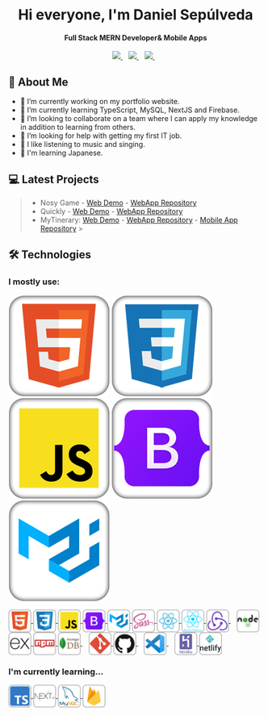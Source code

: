 <h1 align="center">Hi everyone, I'm Daniel Sepúlveda<br /></h1>
<h4 align="center">Full Stack MERN Developer& Mobile Apps </h4>
<p align="center">
   <a href="https://www.linkedin.com/in/dansepulvedap/">
    <img src="https://img.shields.io/badge/linkedin-%230077B5.svg?&style=for-the-badge&logo=linkedin&logoColor=white" />
  </a>&nbsp;&nbsp;
  <a href="mailto:dansepdev@gmail.com">
    <img src="https://img.shields.io/badge/Gmail-D14836?style=for-the-badge&logo=gmail&logoColor=white" />
  </a>&nbsp;&nbsp;
  <a href="https://www.dansep.cl/">
    <img src="https://img.shields.io/badge/website-000000?style=for-the-badge&logo=About.me&logoColor=white" />
  </a>&nbsp;&nbsp;
</p>

## 👦 About Me

- 🔭 I’m currently working on my portfolio website.
- 🌱 I’m currently learning TypeScript, MySQL, NextJS and Firebase.
- 👯 I’m looking to collaborate on a team where I can apply my knowledge in addition to learning from others.
- 🤔 I’m looking for help with getting my first IT job.
- 🎵 I like listening to music and singing.
- 👹 I'm learning Japanese.
  <br />

## 💻 Latest Projects

> - Nosy Game - [Web Demo](https://nosygame.herokuapp.com/) - [WebApp Repository](https://github.com/DanSepulveda/nosygame)
> - Quickly - [Web Demo](https://quickly-food.herokuapp.com/) - [WebApp Repository](https://github.com/DanSepulveda/eCommerce)
> - MyTinerary: [Web Demo](https://mytinerary-dansep.herokuapp.com/) - [WebApp Repository](https://github.com/DanSepulveda/mytinerary-sepulveda) - [Mobile App Repository](https://github.com/DanSepulveda/mytinerary-app) > <br />

## 🛠️ Technologies

### I mostly use:

[![Foo](https://github.com/DanSepulveda/DanSepulveda/blob/main/icons/html.png)](https://developer.mozilla.org/en-US/docs/Web/HTML)
[![Foo](https://github.com/DanSepulveda/DanSepulveda/blob/main/icons/css.png)](https://developer.mozilla.org/en-US/docs/Web/CSS)
[![Foo](https://github.com/DanSepulveda/DanSepulveda/blob/main/icons/javascript.png)](https://developer.mozilla.org/en-US/docs/Web/JavaScript)
[![Foo](https://github.com/DanSepulveda/DanSepulveda/blob/main/icons/bootstrap5.png)](https://getbootstrap.com/)
[![Foo](https://github.com/DanSepulveda/DanSepulveda/blob/main/icons/material-ui.png)](https://mui.com/)

<!-- [![Foo]()]()
[![Foo]()]()
[![Foo]()]()
[![Foo]()]()
[![Foo]()]()
[![Foo]()]()
[![Foo]()]()
[![Foo]()]() -->

<div>
    <a href="https://developer.mozilla.org/en-US/docs/Web/HTML">
        <img src="https://github.com/DanSepulveda/DanSepulveda/blob/main/icons/html.png" height="45" width="45" align="center" />
    </a>  
    <a href="https://developer.mozilla.org/en-US/docs/Web/CSS">
        <img src="https://github.com/DanSepulveda/DanSepulveda/blob/main/icons/css.png" height="45" width="45" align="center" />
    </a> 
    <a href="https://developer.mozilla.org/en-US/docs/Web/JavaScript">
        <img src="https://github.com/DanSepulveda/DanSepulveda/blob/main/icons/javascript.png" height="45" width="45" align="center" />
    </a>
    <a href="https://getbootstrap.com/">
        <img src="https://github.com/DanSepulveda/DanSepulveda/blob/main/icons/bootstrap5.png" height="45" width="45" align="center" />
    </a>                                                                                                           
    <a href="https://mui.com/">
        <img src="https://github.com/DanSepulveda/DanSepulveda/blob/main/icons/material-ui.png" height="45" width="45" align="center" />
    </a>                                                                                                           
    <a href="https://sass-lang.com/">
        <img src="https://github.com/DanSepulveda/DanSepulveda/blob/main/icons/sass.png" height="45" width="45" align="center" />
    </a>                                                                                                           
    <a href="https://reactjs.org/">
        <img src="https://github.com/DanSepulveda/DanSepulveda/blob/main/icons/react.png" height="45" width="45" align="center" />
    </a>                                                                                                           
    <a href="https://reactnative.dev/">
        <img src="https://github.com/DanSepulveda/DanSepulveda/blob/main/icons/react-native.png" height="45" width="45" align="center" />
    </a>                                                                                                           
    <a href="https://redux.js.org/">
        <img src="https://github.com/DanSepulveda/DanSepulveda/blob/main/icons/redux.png" height="45" width="45" align="center" />
    </a>
    &nbsp;&nbsp;
    <a href="https://nodejs.org/en/">
      <img src="https://github.com/DanSepulveda/DanSepulveda/blob/main/icons/node.png" height="45" width="45" align="center" />
    </a>                                                                                                           
    <a href="https://expressjs.com/">
        <img src="https://github.com/DanSepulveda/DanSepulveda/blob/main/icons/express-js.png" height="45" width="45" align="center" />
    </a>
    <a href="https://www.npmjs.com/">
        <img src="https://github.com/DanSepulveda/DanSepulveda/blob/main/icons/npm.png" height="45" width="45" align="center" />
    </a>
    <a href="https://www.mongodb.com/">
         <img src="https://github.com/DanSepulveda/DanSepulveda/blob/main/icons/mongodb.png" height="45" width="45" align="center" />
    </a>
    &nbsp;&nbsp;
    <a href="https://git-scm.com/">
        <img src="https://github.com/DanSepulveda/DanSepulveda/blob/main/icons/git.png" height="45" width="45" align="center" />
    </a>                                                                                                           
    <a href="https://github.com/">
        <img src="https://github.com/DanSepulveda/DanSepulveda/blob/main/icons/github.png" height="45" width="45" align="center" />
    </a> 
    &nbsp;&nbsp;
    <a href="https://code.visualstudio.com/">
        <img src="https://github.com/DanSepulveda/DanSepulveda/blob/main/icons/vs-code.png" height="45" width="45" align="center" />
    </a>
    &nbsp;&nbsp;
    <a href="https://heroku.com/">
        <img src="https://github.com/DanSepulveda/DanSepulveda/blob/main/icons/heroku.png" height="45" width="45" align="center" />
    </a>                                                                                                           
    <a href="https://www.netlify.com/">
        <img src="https://github.com/DanSepulveda/DanSepulveda/blob/main/icons/netlify.png" height="45" width="45" align="center" />
    </a>
</div>

### I'm currently learning...

<div>
    <a href="https://www.typescriptlang.org/">
        <img src="https://github.com/DanSepulveda/DanSepulveda/blob/main/icons/typescript.png" height="45" width="45" align="center" />
    </a>
    <a href="https://nextjs.org/">
        <img src="https://github.com/DanSepulveda/DanSepulveda/blob/main/icons/next-js.png" height="45" width="45" align="center" />
    </a>
    <a href="https://www.mysql.com/">
        <img src="https://github.com/DanSepulveda/DanSepulveda/blob/main/icons/mysql.png" height="45" width="45" align="center" />
    </a>
    <a href="https://firebase.google.com/">
        <img src="https://github.com/DanSepulveda/DanSepulveda/blob/main/icons/firebase.png" height="45" width="45" align="center" />
    </a>
</div>
